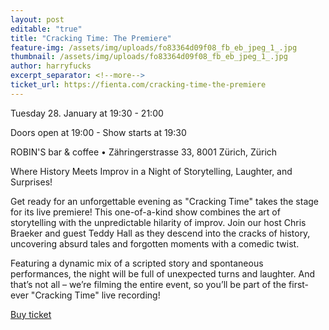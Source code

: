```yaml
---
layout: post
editable: "true"
title: "Cracking Time: The Premiere"
feature-img: /assets/img/uploads/fo83364d09f08_fb_eb_jpeg_1_.jpg
thumbnail: /assets/img/uploads/fo83364d09f08_fb_eb_jpeg_1_.jpg
author: harryfucks
excerpt_separator: <!--more-->
ticket_url: https://fienta.com/cracking-time-the-premiere
---
```

Tuesday 28. January at 19:30 - 21:00

Doors open at 19:00 - Show starts at 19:30

ROBIN'S bar & coffee • Zähringerstrasse 33, 8001 Zürich, Zürich

Where History Meets Improv in a Night of Storytelling, Laughter, and Surprises!

Get ready for an unforgettable evening as "Cracking Time" takes the stage for its live premiere! This one-of-a-kind show combines the art of storytelling with the unpredictable hilarity of improv. Join our host Chris Braeker and guest Teddy Hall as they descend into the cracks of history, uncovering absurd tales and forgotten moments with a comedic twist.

Featuring a dynamic mix of a scripted story and spontaneous performances, the night will be full of unexpected turns and laughter. And that’s not all – we’re filming the entire event, so you’ll be part of the first-ever "Cracking Time" live recording!

[Buy ticket](https://fienta.com/cracking-time-the-premiere)
